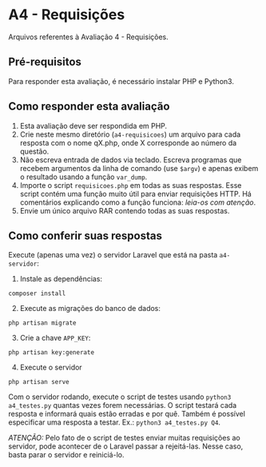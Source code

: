 # A4 - Requisições
Arquivos referentes à Avaliação 4 - Requisições.

## Pré-requisitos
Para responder esta avaliação, é necessário instalar PHP e Python3.

## Como responder esta avaliação
1. Esta avaliação deve ser respondida em PHP.
2. Crie neste mesmo diretório (`a4-requisicoes`) um arquivo para cada resposta com o nome qX.php, onde X corresponde ao número da questão.
3. Não escreva entrada de dados via teclado.
Escreva programas que recebem argumentos da linha de comando (use `$argv`) e
apenas exibem o resultado usando a função `var_dump`.
4. Importe o script `requisicoes.php` em todas as suas respostas.
Esse script contém uma função muito útil para enviar requisições HTTP.
Há comentários explicando como a função funciona: *leia-os com atenção*.
5. Envie um único arquivo RAR contendo todas as suas respostas.


## Como conferir suas respostas
Execute (apenas uma vez) o servidor Laravel que está na pasta `a4-servidor`:
1. Instale as dependências:
```
composer install
```

2. Execute as migrações do banco de dados:
```
php artisan migrate
```

3. Crie a chave `APP_KEY`:
```
php artisan key:generate
```

4. Execute o servidor
```
php artisan serve
```

Com o servidor rodando, execute o script de testes usando `python3 a4_testes.py` quantas vezes forem necessárias.
O script testará cada resposta e informará quais estão erradas e por quê.
Também é possível especificar uma resposta a testar.
Ex.: `python3 a4_testes.py Q4`.

*ATENÇÃO:* Pelo fato de o script de testes enviar muitas requisições ao servidor, pode acontecer de o Laravel passar a rejeitá-las.
Nesse caso, basta parar o servidor e reiniciá-lo.
